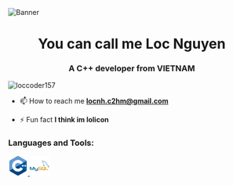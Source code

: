 <img src="https://img.freepik.com/free-photo/3d-render-tree-landscape-against-night-sky_1048-5698.jpg?t=st=1745411957~exp=1745415557~hmac=a9d995f2663258913e75824ec6d6355a39ebd5de7bd955092a3d485e2ffb1a6f&w=1380" alt="Banner" style="width:100%; height:80%;">
<h1 align="center">You can call me Loc Nguyen</h1>
<h3 align="center">A C++ developer from VIETNAM</h3>

<p align="left"> <img src="https://komarev.com/ghpvc/?username=loccoder157&label=Profile%20views&color=0e75b6&style=flat" alt="loccoder157" /> </p>

- 📫 How to reach me **locnh.c2hm@gmail.com**

- ⚡ Fun fact **I think im lolicon**

<h3 align="left">Languages and Tools:</h3>
<p align="left"> <a href="https://www.w3schools.com/cpp/" target="_blank" rel="noreferrer"> <img src="https://raw.githubusercontent.com/devicons/devicon/master/icons/cplusplus/cplusplus-original.svg" alt="cplusplus" width="40" height="40"/> </a> <a href="https://www.mysql.com/" target="_blank" rel="noreferrer"> <img src="https://raw.githubusercontent.com/devicons/devicon/master/icons/mysql/mysql-original-wordmark.svg" alt="mysql" width="40" height="40"/> </a> </p>
